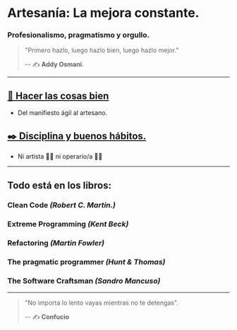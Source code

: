 # Artesanía: La mejora constante.

### Profesionalismo, pragmatismo y orgullo.

> "Primero hazlo, luego hazlo bien, luego hazlo mejor."
>
> -- ✍️ **Addy Osmani**.

---

## [📝 Hacer las cosas bien](./docs/1-hacer_las_cosas_bien.md)

- Del manifiesto ágil al artesano.

## [✒️ Disciplina y buenos hábitos.](./docs/2-disciplina_y_buenos_habitos.md)

- Ni artista 👩‍🎨 ni operario/a 👨‍🏭

---

## Todo está en los libros:

### Clean Code _(Robert C. Martin.)_

### Extreme Programming _(Kent Beck)_

### Refactoring _(Martin Fowler)_

### The pragmatic programmer _(Hunt & Thomas)_

### The Software Craftsman _(Sandro Mancuso)_

---

> "No importa lo lento vayas mientras no te detengas".
>
> -- ✍️ **Confucio**
